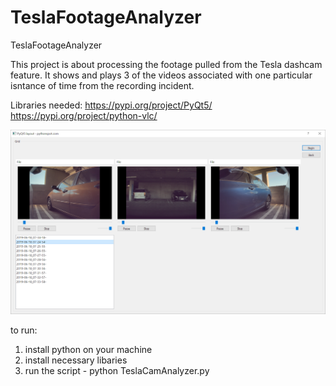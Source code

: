 # TeslaFootageAnalyzer
TeslaFootageAnalyzer

This project is about processing the footage pulled from the Tesla dashcam feature. It shows and plays 3 of the videos 
associated with one particular isntance of time from the recording incident.

Libraries needed:
https://pypi.org/project/PyQt5/
https://pypi.org/project/python-vlc/

![Screenshot](https://github.com/joxtraex/TeslaFootageAnalyzer/blob/master/screenshot.png)

to run:
1) install python on your machine
2) install necessary libaries
3) run the script - python TeslaCamAnalyzer.py
